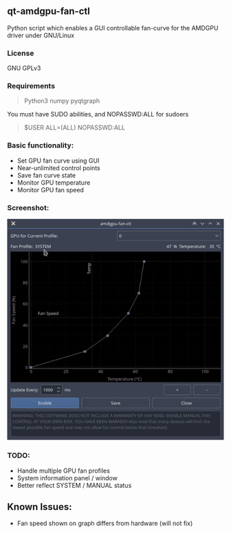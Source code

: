 ## qt-amdgpu-fan-ctl
Python script which enables a GUI controllable fan-curve for the AMDGPU driver under GNU/Linux

### License
GNU GPLv3

### Requirements
> Python3
> numpy
> pyqtgraph

You must have SUDO abilities, and NOPASSWD:ALL for sudoers
> $USER ALL=(ALL) NOPASSWD:ALL

### Basic functionality:
- Set GPU fan curve using GUI
- Near-unlimited control points
- Save fan curve state
- Monitor GPU temperature
- Monitor GPU fan speed

### Screenshot:
![Image showing GUI with gpu fan curve plot and various controls](media/qt-amdgpu-fan-ctl.gif "Main GUI")

### TODO:
- Handle multiple GPU fan profiles
- System information panel / window
- Better reflect SYSTEM / MANUAL status

## Known Issues:
- Fan speed shown on graph differs from hardware (will not fix)
